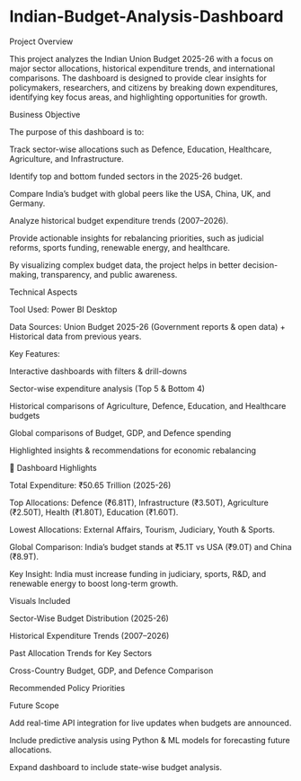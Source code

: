 # Indian-Budget-Analysis-Dashboard

Project Overview

This project analyzes the Indian Union Budget 2025-26 with a focus on major sector allocations, historical expenditure trends, and international comparisons. The dashboard is designed to provide clear insights for policymakers, researchers, and citizens by breaking down expenditures, identifying key focus areas, and highlighting opportunities for growth.

 Business Objective

The purpose of this dashboard is to:

Track sector-wise allocations such as Defence, Education, Healthcare, Agriculture, and Infrastructure.

Identify top and bottom funded sectors in the 2025-26 budget.

Compare India’s budget with global peers like the USA, China, UK, and Germany.

Analyze historical budget expenditure trends (2007–2026).

Provide actionable insights for rebalancing priorities, such as judicial reforms, sports funding, renewable energy, and healthcare.

By visualizing complex budget data, the project helps in better decision-making, transparency, and public awareness.

 Technical Aspects

Tool Used: Power BI Desktop

Data Sources: Union Budget 2025-26 (Government reports & open data) + Historical data from previous years.

Key Features:

Interactive dashboards with filters & drill-downs

Sector-wise expenditure analysis (Top 5 & Bottom 4)

Historical comparisons of Agriculture, Defence, Education, and Healthcare budgets

Global comparisons of Budget, GDP, and Defence spending

Highlighted insights & recommendations for economic rebalancing

📂 Dashboard Highlights

Total Expenditure: ₹50.65 Trillion (2025-26)

Top Allocations: Defence (₹6.81T), Infrastructure (₹3.50T), Agriculture (₹2.50T), Health (₹1.80T), Education (₹1.60T).

Lowest Allocations: External Affairs, Tourism, Judiciary, Youth & Sports.

Global Comparison: India’s budget stands at ₹5.1T vs USA (₹9.0T) and China (₹8.9T).

Key Insight: India must increase funding in judiciary, sports, R&D, and renewable energy to boost long-term growth.

 Visuals Included

Sector-Wise Budget Distribution (2025-26)

Historical Expenditure Trends (2007–2026)

Past Allocation Trends for Key Sectors

Cross-Country Budget, GDP, and Defence Comparison

Recommended Policy Priorities

 Future Scope

Add real-time API integration for live updates when budgets are announced.

Include predictive analysis using Python & ML models for forecasting future allocations.

Expand dashboard to include state-wise budget analysis.
